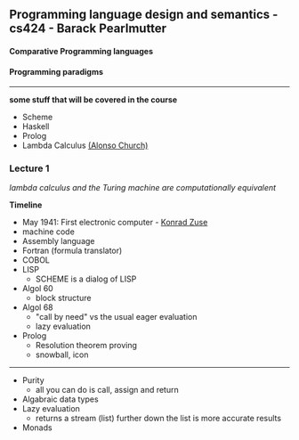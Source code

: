 ## Programming language design and semantics - cs424 - Barack Pearlmutter

#### Comparative Programming languages
#### Programming paradigms

---------------

**some stuff that will be covered in the course**
- Scheme
- Haskell
- Prolog
- Lambda Calculus [(Alonso Church)](https://en.wikipedia.org/wiki/Alonzo_Church)

### Lecture 1

_lambda calculus and the Turing machine are computationally equivalent_

**Timeline**
- May 1941: First electronic computer - [Konrad Zuse](https://en.wikipedia.org/wiki/Konrad_Zuse)
- machine code
- Assembly language
- Fortran (formula translator)
- COBOL
- LISP
    - SCHEME is a dialog of LISP
- Algol 60
    - block structure
- Algol 68
    - "call by need" vs the usual eager evaluation
    - lazy evaluation
- Prolog
    - Resolution theorem proving
    - snowball, icon
    
-----------------
- Purity
    - all you can do is call, assign and return
- Algabraic data types
- Lazy evaluation
    - returns a stream (list) further down the list is more accurate results
- Monads


